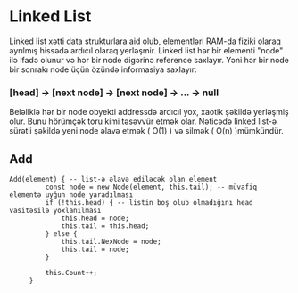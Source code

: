 # Linked List

Linked list xətti data strukturlara aid olub, elementləri RAM-da fiziki olaraq ayrılmış hissədə ardıcıl olaraq yerləşmir.  Linked list hər bir elementi "node" ilə ifadə olunur və hər bir node digərinə reference saxlayır. Yəni hər bir node bir sonrakı node üçün özündə informasiya saxlayır:

### [head] -> [next node] -> [next node] -> ... -> null

Beləliklə hər bir node obyekti addressdə ardıcıl yox, xaotik şəkildə yerləşmiş olur. Bunu hörümçək toru kimi təsəvvür etmək olar. Nəticədə linked list-ə sürətli şəkildə yeni node əlavə etmək ( O(1) )  və silmək ( O(n) )mümkündür.   


## Add

```text
Add(element) { -- list-ə əlavə ediləcək olan element
         const node = new Node(element, this.tail); -- müvafiq elementə uyğun node yaradılması
         if (!this.head) { -- listin boş olub olmadığını head vasitəsilə yoxlanılması 
             this.head = node;
             this.tail = this.head;
         } else {
             this.tail.NexNode = node;
             this.tail = node;
         }

         this.Count++;
     }
```